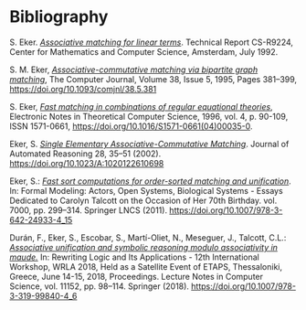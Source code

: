  # Bibliography


S. Eker. [_Associative matching for linear terms_](https://ir.cwi.nl/pub/5425/5425D.pdf). Technical Report CS-R9224, Center for Mathematics and Computer Science, Amsterdam, July 1992.


S. M. Eker, [_Associative-commutative matching via bipartite graph matching_](https://academic.oup.com/comjnl/article-pdf/38/5/381/1235222/380381.pdf), The Computer Journal, Volume 38, Issue 5, 1995, Pages 381–399, https://doi.org/10.1093/comjnl/38.5.381


S. Eker, [_Fast matching in combinations of regular equational theories_](https://www.sciencedirect.com/science/article/pii/S1571066104000350/pdfft?isDTMRedir=true&download=true), Electronic Notes in Theoretical Computer
  Science, 1996,
  vol. 4, p. 90-109, ISSN 1571-0661, https://doi.org/10.1016/S1571-0661(04)00035-0.


Eker, S. [_Single Elementary Associative-Commutative Matching_](https://moscow.sci-hub.se/1101/8ae830e24e0a928d11a16f019c1f628d/eker2002.pdf). Journal of Automated Reasoning 28, 35–51 (2002).
  https://doi.org/10.1023/A:1020122610698

Eker, S.: [_Fast sort computations for order-sorted matching and unification_](http://62.182.86.140/main/916000/a15c6dcde8ad15c73c4f0c93c554ebae/%28Lecture%20Notes%20in%20Computer%20Science%207000%29%20Solomon%20Feferman%20%28auth.%29%2C%20Gul%20Agha%2C%20Olivier%20Danvy%2C%20Jos%C3%A9%20Meseguer%20%28eds.%29%20-%20Formal%20Modeling_%20Actors%2C%20Open%20Systems%2C%20Biological%20Systems_%20Essays%20Dedicated%20to%20Caroly.pdf). In: Formal Modeling:
  Actors, Open Systems, Biological Systems - Essays Dedicated to Carolyn Talcott on the Occasion
  of Her 70th Birthday. vol. 7000, pp. 299–314. Springer LNCS (2011).
  https://doi.org/10.1007/978-3-642-24933-4_15

Durán, F., Eker, S., Escobar, S., Martí-Oliet, N., Meseguer, J., Talcott, C.L.: [_Associative unification and
  symbolic reasoning modulo associativity in maude._](https://sci-hub.se/tree/92/91/92915a160f89b48e23889905aecc3cf0.pdf) In: Rewriting Logic and Its Applications - 12th
  International Workshop, WRLA 2018, Held as a Satellite Event of ETAPS, Thessaloniki, Greece, June
  14-15, 2018, Proceedings. Lecture Notes in Computer Science, vol. 11152, pp. 98–114. Springer (2018).
  https://doi.org/10.1007/978-3-319-99840-4_6
